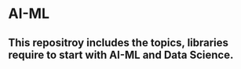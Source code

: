 # AI-ML 

## This repositroy includes the topics, libraries require to start with AI-ML and Data Science.